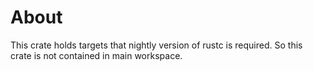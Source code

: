 # About

This crate holds targets that nightly version of rustc is required.
So this crate is not contained in main workspace.